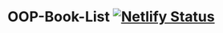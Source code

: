 # OOP-Book-List  [![Netlify Status](https://api.netlify.com/api/v1/badges/97d85f98-8dc2-4f7f-b491-63929fb630d1/deploy-status)](https://app.netlify.com/sites/oop-book-store/deploys)
